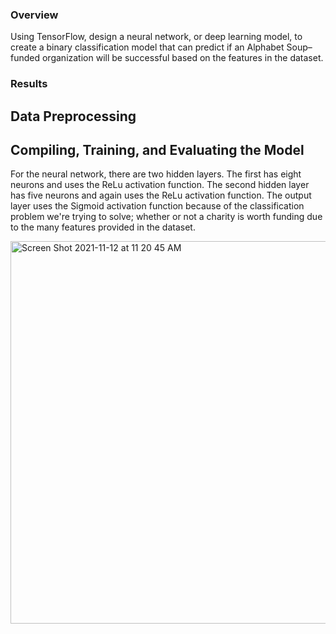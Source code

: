 ### Overview 
Using TensorFlow, design a neural network, or deep learning model, to create a binary classification model that can predict if an Alphabet Soup–funded organization will be successful based on the features in the dataset.  

### Results 
## Data Preprocessing 

## Compiling, Training, and Evaluating the Model
For the neural network, there are two hidden layers. The first has eight neurons and uses the ReLu activation function. The second hidden layer has five neurons and again uses the ReLu activation function. The output layer uses the Sigmoid activation function because of the classification problem we're trying to solve; whether or not a charity is worth funding due to the many features provided in the dataset. 

<img width="612" alt="Screen Shot 2021-11-12 at 11 20 45 AM" src="https://user-images.githubusercontent.com/85901073/141499650-1b46da30-16d4-4459-913b-1d177fe404e8.png">
